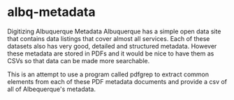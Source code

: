 # albq-metadata
Digitizing Albuquerque Metadata
Albuquerque has a simple open data site that contains data listings that cover almost all services. Each of these datasets also has very good, detailed and structured metadata. However these metadata are stored in PDFs and it would be nice to have them as CSVs so that data can be made more searchable. 

This is an attempt to use a program called pdfgrep to extract common elements from each of these PDF metadata documents and provide a csv of all of Albequerque's metadata.
